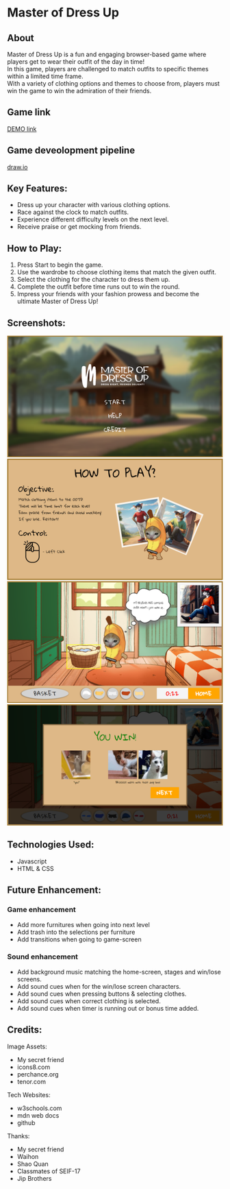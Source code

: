 # Master of Dress Up

## About

Master of Dress Up is a fun and engaging browser-based game where players get to wear their outfit of the day in time!  
In this game, players are challenged to match outfits to specific themes within a limited time frame.  
With a variety of clothing options and themes to choose from, players must win the game to win the admiration of their friends.  

## Game link
[DEMO link](https://jipconan.github.io/master-of-dress-up-game/)

## Game deveolopment pipeline
[draw.io](https://drive.google.com/file/d/12q4_5epaszzGKYpsSmNbhf8YNJ16WoJc/view?usp=sharing)

## Key Features:

- Dress up your character with various clothing options.
- Race against the clock to match outfits.
- Experience different difficulty levels on the next level.
- Receive praise or get mocking from friends.

## How to Play:

1. Press Start to begin the game.
2. Use the wardrobe to choose clothing items that match the given outfit.
3. Select the clothing for the character to dress them up.
4. Complete the outfit before time runs out to win the round.
5. Impress your friends with your fashion prowess and become the ultimate Master of Dress Up!

## Screenshots:

![GAMEPLAY SCREENSHOT 1](./assets/screenshots/screenshot1-homescreen.png)
![GAMEPLAY SCREENSHOT 2](./assets/screenshots/screenshot2-howtoplay.png)
![GAMEPLAY SCREENSHOT 3](./assets/screenshots/screenshot3-gameplay.png)
![GAMEPLAY SCREENSHOT 4](./assets/screenshots/screenshot4-stage1win.png)

## Technologies Used:

- Javascript
- HTML & CSS

## Future Enhancement:

### Game enhancement
- Add more furnitures when going into next level
- Add trash into the selections per furniture
- Add transitions when going to game-screen

### Sound enhancement
- Add background music matching the home-screen, stages and win/lose screens.
- Add sound cues when for the win/lose screen characters.
- Add sound cues when pressing buttons & selecting clothes.
- Add sound cues when correct clothing is selected.
- Add sound cues when timer is running out or bonus time added.

## Credits:

Image Assets: 
- My secret friend 
- icons8.com
- perchance.org
- tenor.com
  
Tech Websites: 
- w3schools.com
- mdn web docs
- github

Thanks:
- My secret friend 
- Waihon
- Shao Quan
- Classmates of SEIF-17
- Jip Brothers


